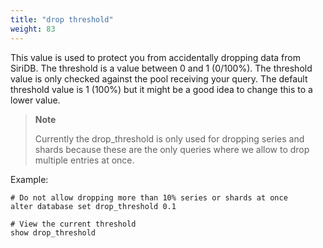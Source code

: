 ```yaml
---
title: "drop threshold"
weight: 83
---
```


This value is used to protect you from accidentally dropping data from SiriDB.
The threshold is a value between 0 and 1 (0/100%). The threshold value is only
checked against the pool receiving your query. The default threshold value is
1 (100%) but it might be a good idea to change this to a lower value.

>**Note**
>
>Currently the drop_threshold is only used for dropping series and shards
>because these are the only queries where we allow to drop multiple
>entries at once.

Example:

	# Do not allow dropping more than 10% series or shards at once
	alter database set drop_threshold 0.1

	# View the current threshold
	show drop_threshold

